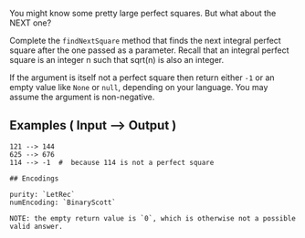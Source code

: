 You might know some pretty large perfect squares. But what about the NEXT one?

Complete the `findNextSquare` method that finds the next integral perfect square after the one passed as a parameter. Recall that an integral perfect square is an integer n such that sqrt(n) is also an integer.  

If the argument is itself not a perfect square then return either `-1` or an empty value like `None` or `null`, depending on your language. You may assume the argument is non-negative.

## Examples ( Input --> Output )

```
121 --> 144
625 --> 676
114 --> -1  #  because 114 is not a perfect square
```

~~~if:lambdacalc
## Encodings

purity: `LetRec`  
numEncoding: `BinaryScott`  

NOTE: the empty return value is `0`, which is otherwise not a possible valid answer.
~~~